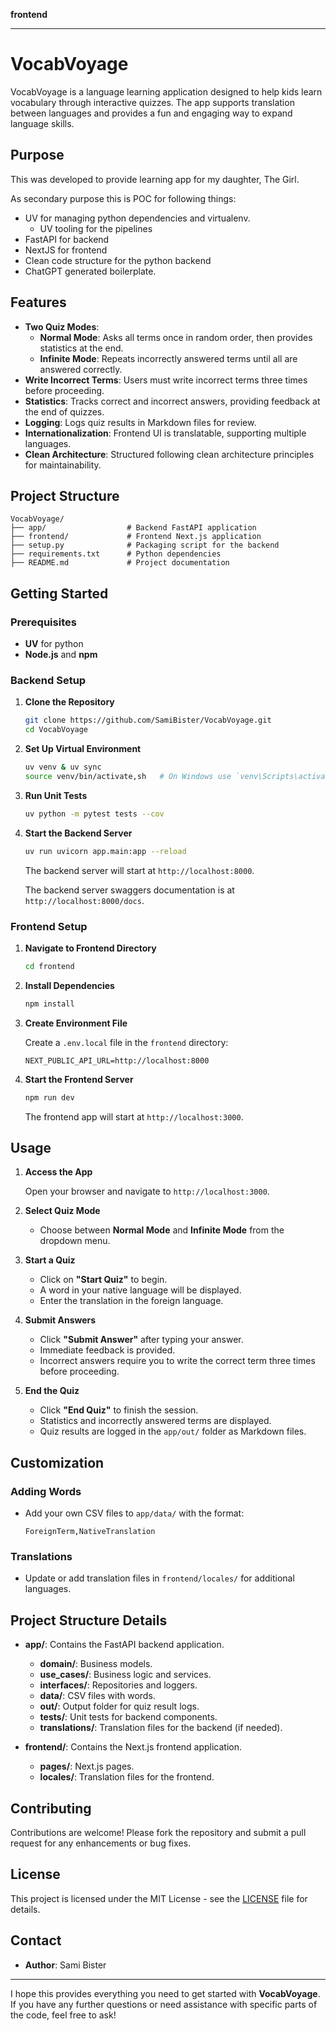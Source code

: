 **frontend**

***

# VocabVoyage

VocabVoyage is a language learning application designed to help kids learn vocabulary through interactive quizzes. The app supports translation between languages and provides a fun and engaging way to expand language skills.

## Purpose

This was developed to provide learning app for my daughter, The Girl.

As secondary purpose this is POC for following things:

- UV for managing python dependencies and virtualenv.
  - UV tooling for the pipelines
- FastAPI for backend
- NextJS for frontend
- Clean code structure for the python backend
- ChatGPT generated boilerplate.

## Features

- **Two Quiz Modes**:
  - **Normal Mode**: Asks all terms once in random order, then provides statistics at the end.
  - **Infinite Mode**: Repeats incorrectly answered terms until all are answered correctly.
- **Write Incorrect Terms**: Users must write incorrect terms three times before proceeding.
- **Statistics**: Tracks correct and incorrect answers, providing feedback at the end of quizzes.
- **Logging**: Logs quiz results in Markdown files for review.
- **Internationalization**: Frontend UI is translatable, supporting multiple languages.
- **Clean Architecture**: Structured following clean architecture principles for maintainability.

## Project Structure

```plaintext
VocabVoyage/
├── app/                  # Backend FastAPI application
├── frontend/             # Frontend Next.js application
├── setup.py              # Packaging script for the backend
├── requirements.txt      # Python dependencies
├── README.md             # Project documentation
```

## Getting Started

### Prerequisites

- **UV** for python
- **Node.js** and **npm**

### Backend Setup

1. **Clone the Repository**

   ```bash
   git clone https://github.com/SamiBister/VocabVoyage.git
   cd VocabVoyage
   ```

2. **Set Up Virtual Environment**

   ```bash
   uv venv & uv sync
   source venv/bin/activate,sh   # On Windows use `venv\Scripts\activate`
   ```

3. **Run Unit Tests**

   ```bash
   uv python -m pytest tests --cov
   ```

4. **Start the Backend Server**

   ```bash
   uv run uvicorn app.main:app --reload
   ```

   The backend server will start at `http://localhost:8000`.

   The backend server swaggers documentation is at `http://localhost:8000/docs`.

### Frontend Setup

1. **Navigate to Frontend Directory**

   ```bash
   cd frontend
   ```

2. **Install Dependencies**

   ```bash
   npm install
   ```

3. **Create Environment File**

   Create a `.env.local` file in the `frontend` directory:

   ```env
   NEXT_PUBLIC_API_URL=http://localhost:8000
   ```

4. **Start the Frontend Server**

   ```bash
   npm run dev
   ```

   The frontend app will start at `http://localhost:3000`.

## Usage

1. **Access the App**

   Open your browser and navigate to `http://localhost:3000`.

2. **Select Quiz Mode**

   - Choose between **Normal Mode** and **Infinite Mode** from the dropdown menu.

3. **Start a Quiz**

   - Click on **"Start Quiz"** to begin.
   - A word in your native language will be displayed.
   - Enter the translation in the foreign language.

4. **Submit Answers**

   - Click **"Submit Answer"** after typing your answer.
   - Immediate feedback is provided.
   - Incorrect answers require you to write the correct term three times before proceeding.

5. **End the Quiz**

   - Click **"End Quiz"** to finish the session.
   - Statistics and incorrectly answered terms are displayed.
   - Quiz results are logged in the `app/out/` folder as Markdown files.

## Customization

### Adding Words

- Add your own CSV files to `app/data/` with the format:

  ```csv
  ForeignTerm,NativeTranslation
  ```

### Translations

- Update or add translation files in `frontend/locales/` for additional languages.

## Project Structure Details

- **app/**: Contains the FastAPI backend application.

  - **domain/**: Business models.
  - **use_cases/**: Business logic and services.
  - **interfaces/**: Repositories and loggers.
  - **data/**: CSV files with words.
  - **out/**: Output folder for quiz result logs.
  - **tests/**: Unit tests for backend components.
  - **translations/**: Translation files for the backend (if needed).

- **frontend/**: Contains the Next.js frontend application.
  - **pages/**: Next.js pages.
  - **locales/**: Translation files for the frontend.

## Contributing

Contributions are welcome! Please fork the repository and submit a pull request for any enhancements or bug fixes.

## License

This project is licensed under the MIT License - see the [LICENSE](_media/LICENSE) file for details.

## Contact

- **Author**: Sami Bister

---

I hope this provides everything you need to get started with **VocabVoyage**. If you have any further questions or need assistance with specific parts of the code, feel free to ask!

```

```
